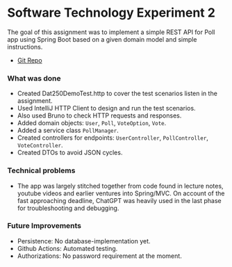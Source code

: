 # Software Technology Experiment 2
The goal of this assignment was to implement a simple REST API for 
Poll app using Spring Boot based on a given domain model and simple instructions.
- [Git Repo](https://github.com/599061/dat250springproject.git)

### What was done
- Created Dat250DemoTest.http to cover the test scenarios listen in the assignment.
- Used IntelliJ HTTP Client to design and run the test scenarios.
- Also used Bruno to check HTTP requests and responses.
- Added domain objects: `User`, `Poll`, `VoteOption`, `Vote`.
- Added a service class `PollManager`.
- Created controllers for endpoints: `UserController`, `PollController`, `VoteController`.
- Created DTOs to avoid JSON cycles.

### Technical problems
- The app was largely stitched together from code found in lecture notes, 
youtube videos and earlier ventures into Spring/MVC. On account of the fast 
approaching deadline, ChatGPT was heavily used in the last phase for troubleshooting and debugging.

### Future Improvements
- Persistence: No database-implementation yet.
- Github Actions: Automated testing.
- Authorizations: No password requirement at the moment.
